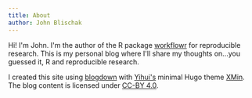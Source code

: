 ```yaml
---
title: About
author: John Blischak
---
```


Hi! I'm John. I'm the author of the R package [workflowr][] for reproducible
research. This is my personal blog where I'll share my thoughts on...you guessed
it, R and reproducible research.

I created this site using [blogdown][] with [Yihui's][yihui] minimal Hugo theme
[XMin][hugo-xmin]. The blog content is licensed under [CC-BY 4.0][cc-by].

[blogdown]: https://bookdown.org/yihui/blogdown/
[cc-by]: https://creativecommons.org/licenses/by/4.0/legalcode
[hugo-xmin]: https://xmin.yihui.name/
[workflowr]: https://github.com/jdblischak/workflowr
[yihui]: https://yihui.name/

